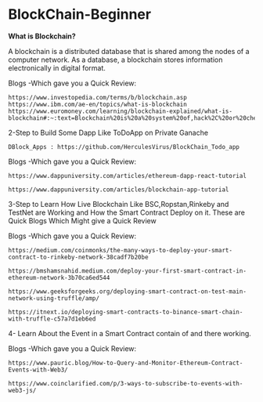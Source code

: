 # BlockChain-Beginner
**What is Blockchain?**

A blockchain is a distributed database that is shared among the nodes of a computer network. As a database, a blockchain stores information electronically in digital format.

Blogs -Which gave you a Quick Review:

    https://www.investopedia.com/terms/b/blockchain.asp
    https://www.ibm.com/ae-en/topics/what-is-blockchain
    https://www.euromoney.com/learning/blockchain-explained/what-is-  blockchain#:~:text=Blockchain%20is%20a%20system%20of,hack%2C%20or%20cheat%20the%20system.&text=Each%20block%20in%20the%20chain,added%20to%20every%20participant's%20ledger.

2-Step to Build Some Dapp Like ToDoApp on Private Ganache
    
    DBlock_Apps : https://github.com/HerculesVirus/BlockChain_Todo_app
  
  Blogs -Which gave you a Quick Review:
  
    https://www.dappuniversity.com/articles/ethereum-dapp-react-tutorial
    
    https://www.dappuniversity.com/articles/blockchain-app-tutorial

3-Step to Learn How Live Blockchain Like BSC,Ropstan,Rinkeby and TestNet are Working and How the Smart Contract Deploy on it. 
These are Quick Blogs Which Might give a Quick Review
  
  Blogs -Which gave you a Quick Review:
  
    https://medium.com/coinmonks/the-many-ways-to-deploy-your-smart-contract-to-rinkeby-network-38cadf7b20be
    
    https://bmshamsnahid.medium.com/deploy-your-first-smart-contract-in-ethereum-network-3b70ca6ed544
    
    https://www.geeksforgeeks.org/deploying-smart-contract-on-test-main-network-using-truffle/amp/
    
    https://itnext.io/deploying-smart-contracts-to-binance-smart-chain-with-truffle-c57a7d1eb6ed
  
4- Learn About the Event in a Smart Contract contain of and there working.
  
  Blogs -Which gave you a Quick Review:
  
    https://www.pauric.blog/How-to-Query-and-Monitor-Ethereum-Contract-Events-with-Web3/
    
    https://www.coinclarified.com/p/3-ways-to-subscribe-to-events-with-web3-js/

